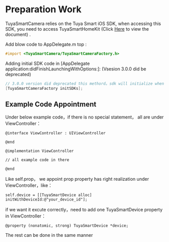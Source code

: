 # Preparation Work

TuyaSmartCamera relies on the Tuya Smart iOS SDK, when accessing this SDK, you need to access TuyaSmartHomeKit (Click [Here](https://tuyainc.github.io/tuyasmart_home_ios_sdk_doc/en/) to view the document) .

Add blow code to AppDelegate.m top :

```objective-c
#import <TuyaSmartCamera/TuyaSmartCameraFactory.h>
```

Adding initial SDK code in [AppDelegate application:didFinishLaunchingWithOptions:]: (Vsesion 3.0.0 did be deprecated)

```objective-c
// 3.0.0 version did deprecated this methord。sdk will initialize when create camera first time
[TuyaSmartCameraFactory initSDKs];
```

## Example Code Appointment

Under below example code，if there is no special statement， all are under ViewController： 

```
@interface ViewController : UIViewController

@end

@implementation ViewController

// all example code in there

@end
```

Like self.prop， we appoint prop property has right realization under ViewController，like：

```
self.device = [[TuyaSmartDevice alloc] initWithDeviceId:@"your_device_id"];
```

if we want it excute correctly，need to add one TuyaSmartDevice property in ViewController：

```
@property (nonatomic, strong) TuyaSmartDevice *device;
```

The rest can be done in the same manner
